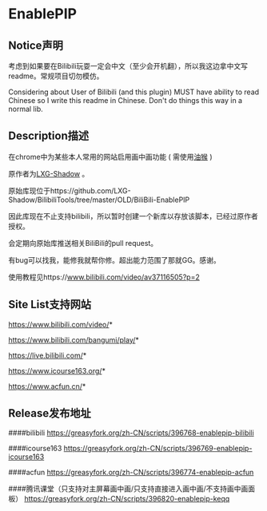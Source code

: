 # EnablePIP

## Notice声明
考虑到如果要在Bilibili玩耍一定会中文（至少会开机翻），所以我这边拿中文写readme。常规项目切勿模仿。

Considering about User of Bilibili (and this plugin) MUST have ability to read Chinese so I write this readme in Chinese. Don't do things this way in a normal lib.

## Description描述
在chrome中为某些本人常用的网站启用画中画功能
(
需使用[油猴](https://www.tampermonkey.net//)
)

原作者为[LXG-Shadow](https://github.com/LXG-Shadow/) 。

原始库现位于https://github.com/LXG-Shadow/BilibiliTools/tree/master/OLD/BiliBili-EnablePIP

因此库现在不止支持bilibili，所以暂时创建一个新库以存放该脚本，已经过原作者授权。

会定期向原始库推送相关BiliBili的pull request。

有bug可以找我，能修我就帮你修。超出能力范围了那就GG。感谢。

使用教程见https://www.bilibili.com/video/av37116505?p=2

## Site List支持网站

https://www.bilibili.com/video/*

https://www.bilibili.com/bangumi/play/*

https://live.bilibili.com/*

https://www.icourse163.org/*

https://www.acfun.cn/*

## Release发布地址

####bilibili
https://greasyfork.org/zh-CN/scripts/396768-enablepip-bilibili

####icourse163
https://greasyfork.org/zh-CN/scripts/396769-enablepip-icourse163

####acfun
https://greasyfork.org/zh-CN/scripts/396774-enablepip-acfun

####腾讯课堂（只支持对主屏幕画中画/只支持直接进入画中画/不支持画中画面板）
https://greasyfork.org/zh-CN/scripts/396820-enablepip-keqq
